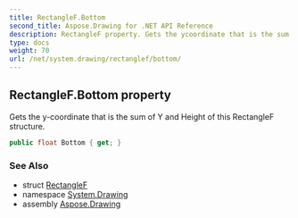 ```yaml
---
title: RectangleF.Bottom
second_title: Aspose.Drawing for .NET API Reference
description: RectangleF property. Gets the ycoordinate that is the sum of Y and Height of this RectangleF structure
type: docs
weight: 70
url: /net/system.drawing/rectanglef/bottom/
---
```

## RectangleF.Bottom property

Gets the y-coordinate that is the sum of Y and Height of this RectangleF structure.

```csharp
public float Bottom { get; }
```

### See Also

* struct [RectangleF](../)
* namespace [System.Drawing](../../rectanglef/)
* assembly [Aspose.Drawing](../../../)


